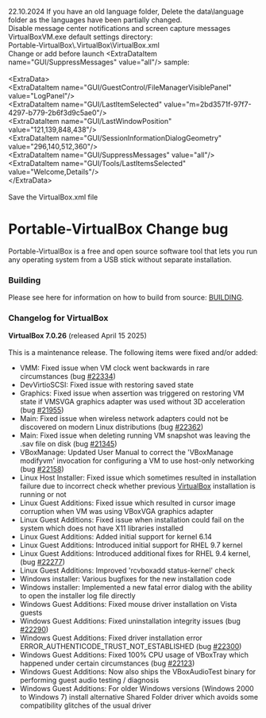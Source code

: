 22.10.2024 If you have an old language folder, Delete the data\language folder as the languages ​​have been partially changed.<br>
Disable message center notifications and screen capture messages VirtualBoxVM.exe default settings directory:<br>
Portable-VirtualBox\\.VirtualBox\VirtualBox.xml<br>
Change or add before launch <ExtraDataItem name=\"GUI/SuppressMessages\" value=\"all\"/> sample:<br><br>
<ExtraData\><br>
<ExtraDataItem name=\"GUI/GuestControl/FileManagerVisiblePanel\" value=\"LogPanel\"/><br>
<ExtraDataItem name=\"GUI/LastItemSelected\" value=\"m=2bd3571f-97f7-4297-b779-2b6f3d9c5ae0\"/><br>
<ExtraDataItem name=\"GUI/LastWindowPosition\" value=\"121,139,848,438\"/><br>
<ExtraDataItem name=\"GUI/SessionInformationDialogGeometry\" value=\"296,140,512,360\"/><br>
<ExtraDataItem name=\"GUI/SuppressMessages\" value=\"all\"/><br>
<ExtraDataItem name=\"GUI/Tools/LastItemsSelected\" value=\"Welcome,Details\"/><br>
<\/ExtraData><br><br>
Save the VirtualBox.xml file

Portable-VirtualBox Change bug
===================

Portable-VirtualBox is a free and open source software tool that lets you run any operating system from a USB stick without separate installation.

### Building ###

Please see here for information on how to build from source: [BUILDING](BUILDING.md).

### Changelog for VirtualBox ###

<strong>VirtualBox 7.0.26</strong> (released April 15 2025)<br /><br />
This is a maintenance release. The following items were fixed and/or added:
</p>
<ul><li>VMM: Fixed issue when VM clock went backwards in rare circumstances (bug <a class="closed ticket" href="https://www.virtualbox.org/ticket/22334" title="#22334: defect: VM clock goes backwards =&gt; fixed in svn (closed: fixed)">#22334</a>)
</li><li>DevVirtioSCSI: Fixed issue with restoring saved state
</li><li>Graphics: Fixed issue when assertion was triggered on restoring VM state if VMSVGA graphics adapter was used without 3D acceleration (bug <a class="closed ticket" href="https://www.virtualbox.org/ticket/21955" title="#21955: defect: Heavy screen flickering VirtualBox 6.1.48 / 7.0.12 Ubuntu Wayland ... (closed: fixed)">#21955</a>)
</li><li>Main: Fixed issue when wireless network adapters could not be discovered on modern Linux distributions (bug <a class="closed ticket" href="https://www.virtualbox.org/ticket/22362" title="#22362: defect: Linux host: Change the wireless interface detection mechanism =&gt; fixed ... (closed: fixed)">#22362</a>)
</li><li>Main: Fixed issue when deleting running VM snapshot was leaving the .sav file on disk (bug <a class="closed ticket" href="https://www.virtualbox.org/ticket/21345" title="#21345: defect: Deleting running VM snapshot leaves the .sav file on disk (closed: fixed)">#21345</a>)
</li><li>VBoxManage: Updated User Manual to correct the 'VBoxManage modifyvm' invocation for configuring a VM to use host-only networking (bug <a class="closed ticket" href="https://www.virtualbox.org/ticket/22158" title="#22158: defect: VirtualBox API exports Host-Only adapter without name (closed: fixed)">#22158</a>)
</li><li>Linux Host Installer: Fixed issue which sometimes resulted in installation failure due to incorrect check whether previous <a class="wiki" href="https://www.virtualbox.org/wiki/VirtualBox">VirtualBox</a> installation is running or not
</li><li>Linux Guest Additions: Fixed issue which resulted in cursor image corruption when VM was using VBoxVGA graphics adapter
</li><li>Linux Guest Additions: Fixed issue when installation could fail on the system which does not have X11 libraries installed
</li><li>Linux Guest Additions: Added initial support for kernel 6.14
</li><li>Linux Guest Additions: Introduced initial support for RHEL 9.7 kernel
</li><li>Linux Guest Additions: Introduced additional fixes for RHEL 9.4 kernel, (bug <a class="closed ticket" href="https://www.virtualbox.org/ticket/22277" title="#22277: defect: Bad address error on Linux write syscall on RHEL 9.4 =&gt; fixed in svn (closed: fixed)">#22277</a>)
</li><li>Linux Guest Additions: Improved 'rcvboxadd status-kernel' check
</li><li>Windows installer: Various bugfixes for the new installation code
</li><li>Windows installer: Implemented a new fatal error dialog with the ability to open the installer log file directly
</li><li>Windows Guest Additions: Fixed mouse driver installation on Vista guests
</li><li>Windows Guest Additions: Fixed uninstallation integrity issues (bug <a class="closed ticket" href="https://www.virtualbox.org/ticket/22290" title="#22290: defect: Windows Guest Additions cannot be uninstalled (closed: fixed)">#22290</a>)
</li><li>Windows Guest Additions: Fixed driver installation error ERROR_AUTHENTICODE_TRUST_NOT_ESTABLISHED (bug <a class="closed ticket" href="https://www.virtualbox.org/ticket/22300" title="#22300: defect: Impossible to install guest image on windows 7 ... (closed: fixed)">#22300</a>)
</li><li>Windows Guest Additions: Fixed 100% CPU usage of VBoxTray which happened under certain circumstances (bug <a class="closed ticket" href="https://www.virtualbox.org/ticket/22123" title="#22123: defect: Infinite Loop in Guest Addition for Windows XP (1 Core always 100% on ... (closed: fixed)">#22123</a>)
</li><li>Windows Guest Additions: Now also ships the VBoxAudioTest binary for performing guest audio testing / diagnosis
</li><li>Windows Guest Additions: For older Windows versions (Windows 2000 to Windows 7) install alternative Shared Folder driver which avoids some compatibility glitches of the usual driver
</li></ul>
